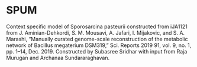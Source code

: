 # SPUM
Context specific model of Sporosarcina pasteurii constructed from iJA1121 from J. Aminian-Dehkordi, S. M. Mousavi, A. Jafari, I. Mijakovic, and S. A. Marashi, “Manually curated genome-scale reconstruction of the metabolic network of Bacillus megaterium DSM319,” Sci. Reports 2019 91, vol. 9, no. 1, pp. 1–14, Dec. 2019.
Constructed by Subasree Sridhar with input from Raja Murugan and Archanaa Sundararaghavan.
